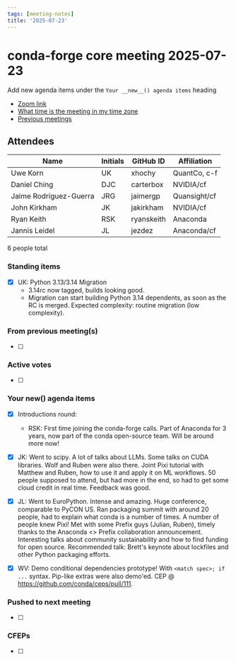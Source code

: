 ```yaml
---
tags: [meeting-notes]
title: '2025-07-23'
---
```

# conda-forge core meeting 2025-07-23

Add new agenda items under the `Your __new__() agenda items` heading

- [Zoom link](https://zoom.us/j/9138593505?pwd=SWh3dE1IK05LV01Qa0FJZ1ZpMzJLZz09)
- [What time is the meeting in my time zone](https://dateful.com/convert/utc?t=5pm)
- [Previous meetings](https://conda-forge.org/community/minutes/)

## Attendees

| Name                    | Initials | GitHub ID        | Affiliation                 |
| ----------------------- | -------- | ---------------  | --------------------------- |
| Uwe Korn                | UK       | xhochy           | QuantCo, c-f                |
| Daniel Ching            | DJC      | carterbox        | NVIDIA/cf                   |
| Jaime Rodríguez-Guerra  | JRG      | jaimergp         | Quansight/cf                |
| John Kirkham            | JK       | jakirkham        | NVIDIA/cf                   |
| Ryan Keith              | RSK      | ryanskeith       | Anaconda                    |
| Jannis Leidel           | JL       | jezdez           | Anaconda/cf                 |

6 people total

### Standing items

- [X] UK: Python 3.13/3.14 Migration
    - 3.14rc now tagged, builds looking good.
    - Migration can start building Python 3.14 dependents, as soon as the RC is merged. Expected complexity: routine migration (low complexity).

### From previous meeting(s)

- [ ]

### Active votes

- [ ]

### Your __new__() agenda items

- [X] Introductions round:
    - RSK: First time joining the conda-forge calls. Part of Anaconda for 3 years, now part of the conda open-source team. Will be around more now!

- [X] JK: Went to scipy. A lot of talks about LLMs. Some talks on CUDA libraries. Wolf and Ruben were also there. Joint Pixi tutorial with Matthew and Ruben, how to use it and apply it on ML workflows. 50 people supposed to attend, but had more in the end, so had to get some cloud credit in real time. Feedback was good.

- [X] JL: Went to EuroPython. Intense and amazing. Huge conference, comparable to PyCON US. Ran packaging summit with around 20 people, had to explain what conda is a number of times. A number of people knew Pixi! Met with some Prefix guys (Julian, Ruben), timely thanks to the Anaconda <> Prefix collaboration announcement. Interesting talks about community sustainability and how to find funding for open source. Recommended talk: Brett's keynote about lockfiles and other Python packaging efforts.

- [X] WV: Demo conditional dependencies prototype! With `<match spec>; if ...` syntax. Pip-like extras were also demo'ed. CEP @ https://github.com/conda/ceps/pull/111.


### Pushed to next meeting

- [ ]

### CFEPs

- [ ]
